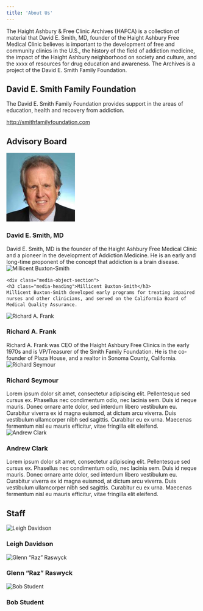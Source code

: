 ```yaml
---
title: 'About Us'
---
```


<p>The Haight Ashbury &amp; Free Clinic Archives (HAFCA) is a collection of material that David E. Smith, MD,&nbsp;founder of the Haight Ashbury Free Medical Clinic believes is important to the development of free and community clinics in the U.S., the history of the field of addiction medicine, the impact of the Haight&nbsp;Ashbury neighborhood on society and culture, and the xxxx of resources for drug education and&nbsp;awareness. The Archives is a project of the David E. Smith Family Foundation.</p>

<h2>David E. Smith Family Foundation</h2>

<p>The David E. Smith Family Foundation provides support in the areas of education, health&nbsp;and recovery from addiction.&nbsp;</p>

<p><a href="http://smithfamilyfoundation.com" target="_blank">http://smithfamilyfoundation.com</a>&nbsp; &nbsp;<span class="glyphicon glyphicon-new-window">&nbsp;</span></p>

<h2>Advisory Board</h2>


<div class="media-object stack-for-small">
	<div class="media-object-section">
    <div class="thumbnail">
			<img alt="David E. Smith, MD" src="/user/pages/01.about/large_david-smith.jpg">
    </div>
  </div>
	<div class="media-object-section">
  	<h3 class="media-heading">David E. Smith, MD</h3>
  	David E. Smith, MD is the founder of the Haight Ashbury Free Medical Clinic and a pioneer in the development of Addiction Medicine. He is an early and long-time proponent of the concept that addiction is a brain disease.
  </div>
</div>
<div class="media-object stack-for-small">
	<div class="media-object-section">
    <div class="thumbnail">
      <img alt="Millicent Buxton-Smith" src="http://placeholdit.imgix.net/~text?txtsize=18&amp;bg=d77c79&amp;txtclr=ffffff&amp;txt=Millicent+Buxton-Smith&amp;w=180&amp;h=180&amp;txttrack=0">
    </div>
  </div>

	<div class="media-object-section">
  	<h3 class="media-heading">Millicent Buxton-Smith</h3>
  	Millicent Buxton-Smith developed early programs for treating impaired nurses and other clinicians, and served on the California Board of Medical Quality Assurance.
  </div>
</div>
<div class="media-object stack-for-small">
	<div class="media-object-section">
    <div class="thumbnail">
      <img alt="Richard A. Frank" src="http://placeholdit.imgix.net/~text?txtsize=18&amp;bg=02A84B&amp;txtclr=ffffff&amp;txt=Richard+A.+Frank&amp;w=180&amp;h=180&amp;txttrack=0">
    </div>
  </div>
	<div class="media-object-section">
  	<h3 class="media-heading">Richard A. Frank</h3>
  	Richard A. Frank was CEO of the Haight Ashbury Free Clinics in the early 1970s and is VP/Treasurer of the Smith Family Foundation. He is the co-founder of Plaza House, and a realtor in Sonoma County, California.
  </div>
</div>
<div class="media-object stack-for-small">
	<div class="media-object-section">
    <div class="thumbnail">
      <img alt="Richard Seymour" src="http://placeholdit.imgix.net/~text?txtsize=18&amp;bg=F1AF59&amp;txtclr=ffffff&amp;txt=Richard+Seymour&amp;w=180&amp;h=180&amp;txttrack=0">
    </div>
  </div>
	<div class="media-object-section">
  	<h3 class="media-heading">Richard Seymour</h3>
  	Lorem ipsum dolor sit amet, consectetur adipiscing elit. Pellentesque sed cursus ex. Phasellus nec condimentum odio, nec lacinia sem. Duis id neque mauris. Donec ornare ante dolor, sed interdum libero vestibulum eu. Curabitur viverra ex id magna euismod, at dictum arcu viverra. Duis vestibulum ullamcorper nibh sed sagittis. Curabitur eu ex urna. Maecenas fermentum nisl eu mauris efficitur, vitae fringilla elit eleifend.
  </div>
</div>
<div class="media-object stack-for-small">
	<div class="media-object-section">
    <div class="thumbnail">
      <img alt="Andrew Clark" src="http://placeholdit.imgix.net/~text?txtsize=18&amp;bg=05B1D7&amp;txtclr=ffffff&amp;txt=Andrew+Clark&amp;w=180&amp;h=180&amp;txttrack=0">
    </div>
  </div>
	<div class="media-object-section">
  	<h3 class="media-heading">Andrew Clark</h3>
  	Lorem ipsum dolor sit amet, consectetur adipiscing elit. Pellentesque sed cursus ex. Phasellus nec condimentum odio, nec lacinia sem. Duis id neque mauris. Donec ornare ante dolor, sed interdum libero vestibulum eu. Curabitur viverra ex id magna euismod, at dictum arcu viverra. Duis vestibulum ullamcorper nibh sed sagittis. Curabitur eu ex urna. Maecenas fermentum nisl eu mauris efficitur, vitae fringilla elit eleifend.
  </div>
</div>

<h2>Staff</h2>

<div class="media-object stack-for-small">
	<div class="media-object-section">
    <div class="thumbnail">
      <img alt="Leigh Davidson" src="http://placeholdit.imgix.net/~text?txtsize=18&amp;bg=d77c79&amp;txtclr=ffffff&amp;txt=Leigh+Davidson&amp;w=180&amp;h=180&amp;txttrack=0">
    </div>
  </div>
	<div class="media-object-section">
	 <h3 class="media-heading">Leigh Davidson</h3>
	</div>
</div>
<div class="media-object stack-for-small">
	<div class="media-object-section">
    <div class="thumbnail">
      <img alt="Glenn “Raz” Raswyck" src="http://placeholdit.imgix.net/~text?txtsize=18&amp;bg=d77c79&amp;txtclr=ffffff&amp;txt=Glenn+“Raz”+Raswyck&amp;w=180&amp;h=180&amp;txttrack=0">
    </div>
  </div>
	<div class="media-object-section">
	 <h3 class="media-heading">Glenn “Raz” Raswyck</h3>
	</div>
</div>
<div class="media-object stack-for-small">
	<div class="media-object-section">
    <div class="thumbnail">
      <img alt="Bob Student" src="http://placeholdit.imgix.net/~text?txtsize=18&amp;bg=d77c79&amp;txtclr=ffffff&amp;txt=Bob+Student&amp;w=180&amp;h=180&amp;txttrack=0">
    </div>
  </div>
	<div class="media-object-section">
    <h3 class="media-heading">Bob Student</h3>
	</div>
</div>
